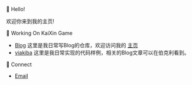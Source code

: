 :wave: Hello!

欢迎你来到我的主页!

:man: Working On KaiXin Game

* [Blog](https://github.com/viakiba/viakiba.github.io "blog") 这里是我日常写Blog的仓库，欢迎访问我的 [主页](viakiba.github.io "blog") 
* [viakiba](https://github.com/viakiba/viakiba "viakiba") 这里是我日常实现的代码样例，相关的Blog文章可以在伯克利看到。

:microphone: Connect

* [Email](mailto:viakiba@gmail.com "viakiba") 
